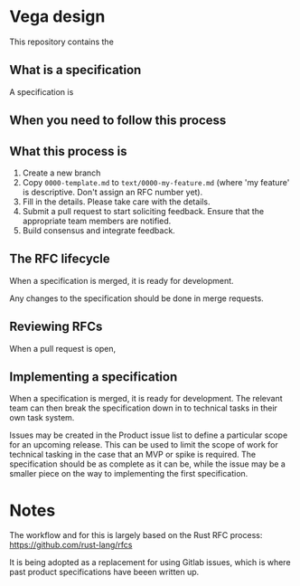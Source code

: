 # Vega design
This repository contains the 

## What is a specification
A specification is 

## When you need to follow this process

## What this process is
1. Create a new branch
1. Copy `0000-template.md` to `text/0000-my-feature.md` (where 'my feature' is descriptive. Don't assign an RFC number yet).
1. Fill in the details. Please take care with the details.
1. Submit a pull request to start soliciting feedback. Ensure that the appropriate team members are notified.
1. Build consensus and integrate feedback.

## The RFC lifecycle
When a specification is merged, it is ready for development.

Any changes to the specification should be done in merge requests.

## Reviewing RFCs
When a pull request is open,

## Implementing a specification
When a specification is merged, it is ready for development. The relevant team can then break the specification down in to technical tasks in their own task system.

Issues may be created in the Product issue list to define a particular scope for an upcoming release. This can be used to limit the scope of work for technical tasking in the case that an MVP or spike is required. The specification should be as complete as it can be, while the issue may be a smaller piece on the way to implementing the first specification.

# Notes
The workflow and for this is largely based on the Rust RFC process: https://github.com/rust-lang/rfcs

It is being adopted as a replacement for using Gitlab issues, which is where past product specifications have beeen written up.
